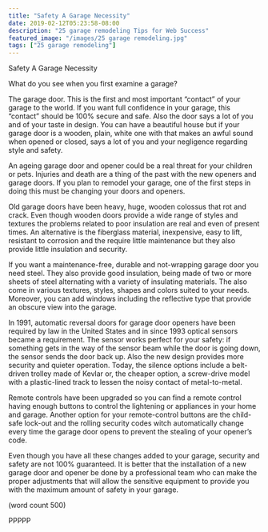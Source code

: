```yaml
---
title: "Safety A Garage Necessity"
date: 2019-02-12T05:23:58-08:00
description: "25 garage remodeling Tips for Web Success"
featured_image: "/images/25 garage remodeling.jpg"
tags: ["25 garage remodeling"]
---
```


Safety A Garage Necessity


What do you see when you first examine a garage? 

The garage door. This is the first and most important “contact” of 
your garage to the world. If you want full confidence in your 
garage, this “contact” should be 100% secure and safe. Also the 
door says a lot of you and of your taste in design. You can have a 
beautiful house but if your garage door is a wooden, plain, 
white one with that makes an awful sound when opened or 
closed, says a lot of you and your negligence regarding style and 
safety.

An ageing garage door and opener could be a real threat for 
your children or pets. Injuries and death are a thing of the past 
with the new openers and garage doors. If you plan to remodel 
your garage, one of the first steps in doing this must be changing 
your doors and openers.

Old garage doors have been heavy, huge, wooden colossus that 
rot and crack. Even though wooden doors provide a wide range 
of styles and textures the problems related to poor insulation are 
real and even of present times. An alternative is the fiberglass 
material, inexpensive, easy to lift, resistant to corrosion and the 
require little maintenance but they also provide little insulation 
and security.

If you want a maintenance-free, durable and not-wrapping garage 
door you need steel. They also provide good insulation, being 
made of two or more sheets of steel alternating with a variety of 
insulating materials. The also come in various textures, styles, 
shapes and colors suited to your needs. Moreover, you can add 
windows including the reflective type that provide an obscure 
view into the garage.

In 1991, automatic reversal doors for garage door openers have 
been required by law in the United States and in since 1993 
optical sensors became a requirement. The sensor works perfect 
for your safety: if something gets in the way of the sensor beam 
while the door is going down, the sensor sends the door back up. 
Also the new design provides more security and quieter 
operation. Today, the silence options include a belt-driven trolley 
made of Kevlar or, the cheaper option, a screw-drive model with 
a plastic-lined track to lessen the noisy contact of metal-to-metal.

Remote controls have been upgraded so you can find a 
remote control having enough buttons to control the lightening or 
appliances in your home and garage. Another option for your 
remote-control buttons are the child-safe lock-out and the rolling 
security codes witch automatically change every time the garage 
door opens to prevent the stealing of your opener’s code.

Even though you have all these changes added to your garage, 
security and safety are not 100% guaranteed.  It is better that the 
installation of a new garage door and opener be done by a 
professional team who can make the proper adjustments that will 
allow the sensitive equipment to provide you with the maximum 
amount of safety in your garage.

(word count 500)

PPPPP

